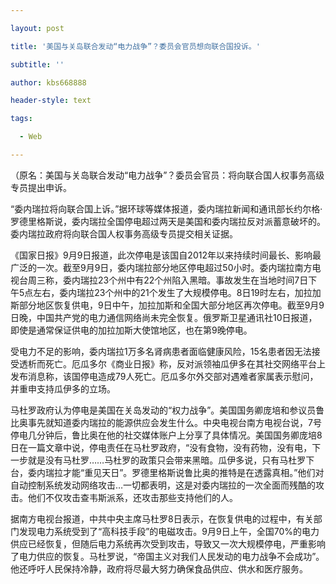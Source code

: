 ---
layout: post
title: '美国与关岛联合发动“电力战争”？委员会官员想向联合国投诉。'
subtitle: ''
author: kbs668888
header-style: text
tags:
  - Web
---
（原名：美国与关岛联合发动“电力战争”？委员会官员：将向联合国人权事务高级专员提出申诉。

“委内瑞拉将向联合国上诉。”据环球等媒体报道，委内瑞拉新闻和通讯部长约尔格·罗德里格斯说，委内瑞拉全国停电超过两天是美国和委内瑞拉反对派蓄意破坏的。委内瑞拉政府将向联合国人权事务高级专员提交相关证据。

《国家日报》9月9日报道，此次停电是该国自2012年以来持续时间最长、影响最广泛的一次。截至9月9日，委内瑞拉部分地区停电超过50小时。委内瑞拉南方电视台周三称，委内瑞拉23个州中有22个州陷入黑暗。事故发生在当地时间7日下午5点左右，委内瑞拉23个州中的21个发生了大规模停电。8日19时左右，加拉加斯部分地区恢复供电，9日中午，加拉加斯和全国大部分地区再次停电。截至9月9日晚，中国共产党的电力通信网络尚未完全恢复。俄罗斯卫星通讯社10日报道，即使是通常保证供电的加拉加斯大使馆地区，也在第9晚停电。

受电力不足的影响，委内瑞拉1万多名肾病患者面临健康风险，15名患者因无法接受透析而死亡。厄瓜多尔《商业日报》称，反对派领袖瓜伊多在其社交网络平台上发布消息称，该国停电造成79人死亡。厄瓜多尔外交部对遇难者家属表示慰问，并重申支持瓜伊多的立场。

马杜罗政府认为停电是美国在关岛发动的“权力战争”。美国国务卿庞培和参议员鲁比奥事先就知道委内瑞拉的能源供应会发生什么。中央电视台南方电视台说，7号停电几分钟后，鲁比奥在他的社交媒体账户上分享了具体情况。美国国务卿庞培8日在一篇文章中说，停电责任在马杜罗政府，“没有食物，没有药物，没有电，下一步就是没有马杜罗……马杜罗的政策只会带来黑暗。瓜伊多说，只有马杜罗下台，委内瑞拉才能“重见天日”。罗德里格斯说鲁比奥的推特是在透露真相。”他们对自动控制系统发动网络攻击…一切都表明，这是对委内瑞拉的一次全面而残酷的攻击。他们不仅攻击查韦斯派系，还攻击那些支持他们的人。

据南方电视台报道，中共中央主席马杜罗8日表示，在恢复供电的过程中，有关部门发现电力系统受到了“高科技手段”的电磁攻击。9月9日上午，全国70%的电力供应已经恢复，但随后电力系统再次受到攻击，导致又一次大规模停电，严重影响了电力供应的恢复。马杜罗说，“帝国主义对我们人民发动的电力战争不会成功”。他还呼吁人民保持冷静，政府将尽最大努力确保食品供应、供水和医疗服务。

